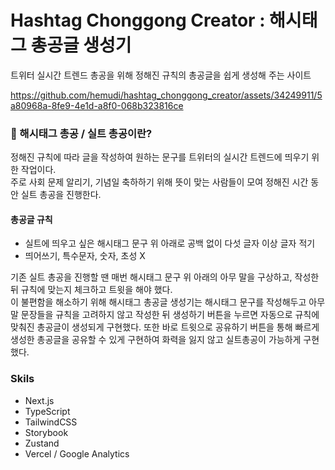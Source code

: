 # Hashtag Chonggong Creator : 해시태그 총공글 생성기
트위터 실시간 트렌드 총공을 위해 정해진 규칙의 총공글을 쉽게 생성해 주는 사이트


https://github.com/hemudi/hashtag_chonggong_creator/assets/34249911/5a80968a-8fe9-4e1d-a8f0-068b323816ce


### 🤔 해시태그 총공 / 실트 총공이란?
정해진 규칙에 따라 글을 작성하여 원하는 문구를 트위터의 실시간 트렌드에 띄우기 위한 작업이다.  
주로 사회 문제 알리기, 기념일 축하하기 위해 뜻이 맞는 사람들이 모여 정해진 시간 동안 실트 총공을 진행한다.

#### 총공글 규칙
- 실트에 띄우고 싶은 해시태그 문구 위 아래로 공백 없이 다섯 글자 이상 글자 적기
- 띄어쓰기, 특수문자, 숫자, 초성 X

기존 실트 총공을 진행할 땐 매번 해시태그 문구 위 아래의 아무 말을 구상하고, 작성한 뒤 규칙에 맞는지 체크하고 트윗을 해야 했다.  
이 불편함을 해소하기 위해 해시태그 총공글 생성기는 해시태그 문구를 작성해두고 아무 말 문장들을 규칙을 고려하지 않고 작성한 뒤 생성하기 버튼을 누르면 자동으로 규칙에 맞춰진 총공글이 생성되게 구현했다.
또한 바로 트윗으로 공유하기 버튼을 통해 빠르게 생성한 총공글을 공유할 수 있게 구현하여 화력을 잃지 않고 실트총공이 가능하게 구현했다.


### Skils
- Next.js
- TypeScript
- TailwindCSS
- Storybook
- Zustand
- Vercel / Google Analytics

